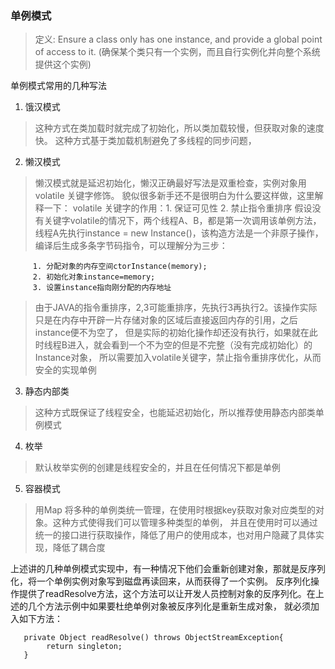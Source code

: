 ### 单例模式
> 定义: Ensure a class only has one instance, and provide a global point of access to it.
         (确保某个类只有一个实例，而且自行实例化并向整个系统提供这个实例)
         
单例模式常用的几种写法

1. 饿汉模式
>   这种方式在类加载时就完成了初始化，所以类加载较慢，但获取对象的速度快。 这种方式基于类加载机制避免了多线程的同步问题，

2. 懒汉模式
>  懒汉模式就是延迟初始化，懒汉正确最好写法是双重检查，实例对象用volatile 关键字修饰。
   貌似很多新手还不是很明白为什么要这样做，这里解释一下：
   volatile 关键字的作用：1. 保证可见性 2. 禁止指令重排序
   假设没有关键字volatile的情况下，两个线程A、B，都是第一次调用该单例方法，线程A先执行instance = new Instance()，该构造方法是一个非原子操作，
   编译后生成多条字节码指令，可以理解分为三步：
   
         1. 分配对象的内存空间ctorInstance(memory); 
         2. 初始化对象instance=memory;
         3. 设置instance指向刚分配的内存地址
>  由于JAVA的指令重排序，2,3可能重排序，先执行3再执行2。该操作实际只是在内存中开辟一片存储对象的区域后直接返回内存的引用，之后instance便不为空了，
   但是实际的初始化操作却还没有执行，如果就在此时线程B进入，就会看到一个不为空的但是不完整（没有完成初始化）的Instance对象，
   所以需要加入volatile关键字，禁止指令重排序优化，从而安全的实现单例
   
3. 静态内部类
>  这种方式既保证了线程安全，也能延迟初始化，所以推荐使用静态内部类单例模式

4. 枚举
>  默认枚举实例的创建是线程安全的，并且在任何情况下都是单例

5. 容器模式
>  用Map 将多种的单例类统一管理，在使用时根据key获取对象对应类型的对象。这种方式使得我们可以管理多种类型的单例，
   并且在使用时可以通过统一的接口进行获取操作，降低了用户的使用成本，也对用户隐藏了具体实现，降低了耦合度
   
上述讲的几种单例模式实现中，有一种情况下他们会重新创建对象，那就是反序列化，将一个单例实例对象写到磁盘再读回来，从而获得了一个实例。
反序列化操作提供了readResolve方法，这个方法可以让开发人员控制对象的反序列化。在上述的几个方法示例中如果要杜绝单例对象被反序列化是重新生成对象，
就必须加入如下方法：
```
   private Object readResolve() throws ObjectStreamException{
        return singleton;
   }
   
```
